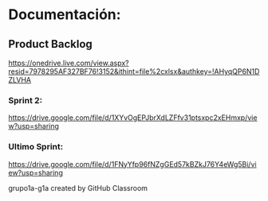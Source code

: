 # Documentación:

## Product Backlog

https://onedrive.live.com/view.aspx?resid=7978295AF327BF76!3152&ithint=file%2cxlsx&authkey=!AHyqQP6N1DZLVHA


### Sprint 2:
https://drive.google.com/file/d/1XYvOgEPJbrXdLZFfv31ptsxpc2xEHmxp/view?usp=sharing

### Ultimo Sprint:
https://drive.google.com/file/d/1FNyYfp96fNZgGEd57kBZkJ76Y4eWg5Bi/view?usp=sharing


grupo1a-g1a created by GitHub Classroom

